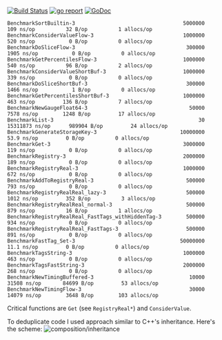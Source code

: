 [![Build Status](https://travis-ci.org/trafficstars/metrics.svg?branch=master)](https://travis-ci.org/trafficstars/metrics)
[![go report](https://goreportcard.com/badge/github.com/trafficstars/metrics)](https://goreportcard.com/report/github.com/trafficstars/metrics)
[![GoDoc](https://godoc.org/github.com/trafficstars/metrics?status.svg)](https://godoc.org/github.com/trafficstars/metrics)

```
BenchmarkSortBuiltin-3                               	 5000000	       109 ns/op	      32 B/op	       1 allocs/op
BenchmarkConsiderValueFlow-3                         	 1000000	       520 ns/op	       0 B/op	       0 allocs/op
BenchmarkDoSliceFlow-3                               	  300000	      1905 ns/op	       0 B/op	       0 allocs/op
BenchmarkGetPercentilesFlow-3                        	 1000000	       540 ns/op	      96 B/op	       2 allocs/op
BenchmarkConsiderValueShortBuf-3                     	 1000000	       339 ns/op	       0 B/op	       0 allocs/op
BenchmarkDoSliceShortBuf-3                           	  300000	      1466 ns/op	       1 B/op	       0 allocs/op
BenchmarkGetPercentilesShortBuf-3                    	 1000000	       463 ns/op	     136 B/op	       7 allocs/op
BenchmarkNewGaugeFloat64-3                           	   50000	      7578 ns/op	    1248 B/op	      17 allocs/op
BenchmarkList-3                                      	      30	  15311873 ns/op	  989904 B/op	      24 allocs/op
BenchmarkGenerateStorageKey-3                        	10000000	        53.9 ns/op	       0 B/op	       0 allocs/op
BenchmarkGet-3                                       	 3000000	       119 ns/op	       0 B/op	       0 allocs/op
BenchmarkRegistry-3                                  	 2000000	       189 ns/op	       0 B/op	       0 allocs/op
BenchmarkRegistryReal-3                              	 1000000	       672 ns/op	       0 B/op	       0 allocs/op
BenchmarkAddToRegistryReal-3                         	  500000	       793 ns/op	       0 B/op	       0 allocs/op
BenchmarkRegistryRealReal_lazy-3                     	  500000	      1012 ns/op	     352 B/op	       3 allocs/op
BenchmarkRegistryRealReal_normal-3                   	  500000	       879 ns/op	      16 B/op	       1 allocs/op
BenchmarkRegistryRealReal_FastTags_withHiddenTag-3   	  500000	       934 ns/op	       0 B/op	       0 allocs/op
BenchmarkRegistryRealReal_FastTags-3                 	  500000	       891 ns/op	       0 B/op	       0 allocs/op
BenchmarkFastTag_Set-3                               	50000000	        11.1 ns/op	       0 B/op	       0 allocs/op
BenchmarkTagsString-3                                	 1000000	       463 ns/op	       0 B/op	       0 allocs/op
BenchmarkTagsFastString-3                            	 2000000	       268 ns/op	       0 B/op	       0 allocs/op
BenchmarkNewTimingBuffered-3                         	   10000	     31508 ns/op	   84699 B/op	      53 allocs/op
BenchmarkNewTimingFlow-3                             	   30000	     14079 ns/op	    3648 B/op	     103 allocs/op
```

Critical functions are `Get` (see `RegistryReal*`) and `ConsiderValue`.

To deduplicate code I used approach similar to C++'s inheritance. Here's the scheme:
![composition/inheritance](https://raw.githubusercontent.com/trafficstars/metrics/master/docs/implementation_composition.png)